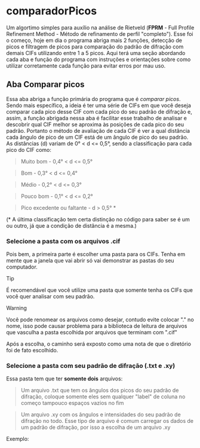 # comparadorPicos
Um algortimo simples para auxílio na análise de Rietveld (**FPRM** - Full Profile Refinement Method - Método de refinamento de perfil "completo").
Esse foi o começo, hoje em dia o programa abriga mais 2 funções, detecção de picos e filtragem de picos para comparação do padrão de difração com demais CIFs utilizando entre 1 a 5 picos. Aqui terá uma seção abordando cada aba e função do programa com instruções e orientações sobre como utilizar corretamente cada função para evitar erros por mau uso.
## Aba Comparar picos
Essa aba abriga a função primária do programa que é *comparar picos*. Sendo mais específico, a ideia é ter uma série de CIFs em que você deseja comparar cada pico desse CIF com cada pico do seu padrão de difração e, assim, a função abrigada nessa aba é facilitar esse trabalho de analisar e descobrir qual CIF melhor se aproxima às posições de cada pico do seu padrão. Portanto o método de avaliação de cada CIF é ver a qual distância cada ângulo de pico de um CIF está de um ângulo de pico do seu padrão. As distâncias (d) variam de 0° < d <= 0,5°, sendo a classificação para cada pico do CIF como:

> Muito bom - 0,4° < d <= 0,5°

> Bom - 0,3° < d <= 0,4°

> Médio - 0,2° < d <= 0,3°

> Pouco bom - 0,1° < d <= 0,2°

> Pico excedente ou faltante - d > 0,5° *

(* A última classificação tem certa distinção no código para saber se é um ou outro, já que a condição de distância é a mesma.)
### Selecione a pasta com os arquivos .cif
Pois bem, a primeira parte é escolher uma pasta para os CIFs. Tenha em mente que a janela que vai abrir só vai demonstrar as pastas do seu computador. 

> [!TIP]
> É recomendável que você utilize uma pasta que somente tenha os CIFs que você quer analisar com seu padrão.

> [!WARNING]
> Você pode renomear os arquivos como desejar, contudo evite colocar "." no nome, isso pode causar problema para a biblioteca de leitura de arquivos que vasculha a pasta escolhida por arquivos que terminam com ".cif"

Após a escolha, o caminho será exposto como uma nota de que o diretório foi de fato escolhido.
### Selecione a pasta com seu padrão de difração (.txt e .xy)
Essa pasta tem que ter **somente dois** arquivos:

> Um arquivo .txt que tem os ângulos dos picos do seu padrão de difração, coloque somente eles sem qualquer "label" de coluna no começo tampouco espaços vazios no fim

> Um arquivo .xy com os ângulos e intensidades do seu padrão de difração no todo. Esse tipo de arquivo é comum carregar os dados de um padrão de difração, por isso a escolha de um arquivo .xy

Exemplo:



